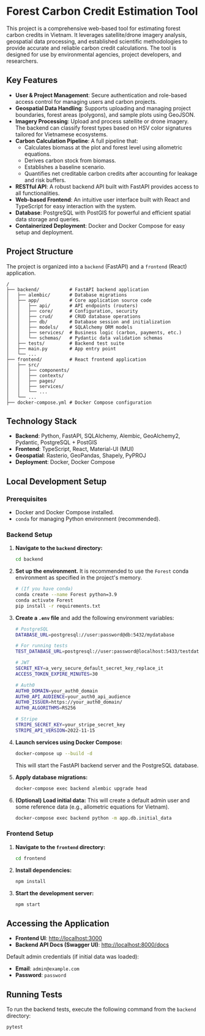 # Forest Carbon Credit Estimation Tool

This project is a comprehensive web-based tool for estimating forest carbon credits in Vietnam. It leverages satellite/drone imagery analysis, geospatial data processing, and established scientific methodologies to provide accurate and reliable carbon credit calculations. The tool is designed for use by environmental agencies, project developers, and researchers.

## Key Features

*   **User & Project Management**: Secure authentication and role-based access control for managing users and carbon projects.
*   **Geospatial Data Handling**: Supports uploading and managing project boundaries, forest areas (polygons), and sample plots using GeoJSON.
*   **Imagery Processing**: Upload and process satellite or drone imagery. The backend can classify forest types based on HSV color signatures tailored for Vietnamese ecosystems.
*   **Carbon Calculation Pipeline**: A full pipeline that:
    *   Calculates biomass at the plot and forest level using allometric equations.
    *   Derives carbon stock from biomass.
    *   Establishes a baseline scenario.
    *   Quantifies net creditable carbon credits after accounting for leakage and risk buffers.
*   **RESTful API**: A robust backend API built with FastAPI provides access to all functionalities.
*   **Web-based Frontend**: An intuitive user interface built with React and TypeScript for easy interaction with the system.
*   **Database**: PostgreSQL with PostGIS for powerful and efficient spatial data storage and queries.
*   **Containerized Deployment**: Docker and Docker Compose for easy setup and deployment.

## Project Structure

The project is organized into a `backend` (FastAPI) and a `frontend` (React) application.

```
/
├── backend/           # FastAPI backend application
│   ├── alembic/       # Database migrations
│   ├── app/           # Core application source code
│   │   ├── api/       # API endpoints (routers)
│   │   ├── core/      # Configuration, security
│   │   ├── crud/      # CRUD database operations
│   │   ├── db/        # Database session and initialization
│   │   ├── models/    # SQLAlchemy ORM models
│   │   ├── services/  # Business logic (carbon, payments, etc.)
│   │   └── schemas/   # Pydantic data validation schemas
│   ├── tests/         # Backend test suite
│   ├── main.py        # App entry point
│   └── ...
├── frontend/          # React frontend application
│   ├── src/
│   │   ├── components/
│   │   ├── contexts/
│   │   ├── pages/
│   │   ├── services/
│   │   └── ...
│   └── ...
├── docker-compose.yml # Docker Compose configuration
```

## Technology Stack

*   **Backend**: Python, FastAPI, SQLAlchemy, Alembic, GeoAlchemy2, Pydantic, PostgreSQL + PostGIS
*   **Frontend**: TypeScript, React, Material-UI (MUI)
*   **Geospatial**: Rasterio, GeoPandas, Shapely, PyPROJ
*   **Deployment**: Docker, Docker Compose

## Local Development Setup

### Prerequisites

*   Docker and Docker Compose installed.
*   `conda` for managing Python environment (recommended).

### Backend Setup

1.  **Navigate to the `backend` directory:**
    ```bash
    cd backend
    ```

2.  **Set up the environment.** It is recommended to use the `Forest` conda environment as specified in the project's memory.
    ```bash
    # (If you have conda)
    conda create --name Forest python=3.9
    conda activate Forest
    pip install -r requirements.txt
    ```

3.  **Create a `.env` file** and add the following environment variables:
    ```bash
    # PostgreSQL
    DATABASE_URL=postgresql://user:password@db:5432/mydatabase

    # For running tests
    TEST_DATABASE_URL=postgresql://user:password@localhost:5433/testdatabase

    # JWT
    SECRET_KEY=a_very_secure_default_secret_key_replace_it
    ACCESS_TOKEN_EXPIRE_MINUTES=30

    # Auth0
    AUTH0_DOMAIN=your_auth0_domain
    AUTH0_API_AUDIENCE=your_auth0_api_audience
    AUTH0_ISSUER=https://your_auth0_domain/
    AUTH0_ALGORITHMS=RS256

    # Stripe
    STRIPE_SECRET_KEY=your_stripe_secret_key
    STRIPE_API_VERSION=2022-11-15
    ```

4.  **Launch services using Docker Compose:**
    ```bash
    docker-compose up --build -d
    ```
    This will start the FastAPI backend server and the PostgreSQL database.

5.  **Apply database migrations:**
    ```bash
    docker-compose exec backend alembic upgrade head
    ```

6.  **(Optional) Load initial data:**
    This will create a default admin user and some reference data (e.g., allometric equations for Vietnam).
    ```bash
    docker-compose exec backend python -m app.db.initial_data
    ```

### Frontend Setup

1.  **Navigate to the `frontend` directory:**
    ```bash
    cd frontend
    ```
2.  **Install dependencies:**
    ```bash
    npm install
    ```
3.  **Start the development server:**
    ```bash
    npm start
    ```

## Accessing the Application

*   **Frontend UI**: [http://localhost:3000](http://localhost:3000)
*   **Backend API Docs (Swagger UI)**: [http://localhost:8000/docs](http://localhost:8000/docs)

Default admin credentials (if initial data was loaded):
*   **Email**: `admin@example.com`
*   **Password**: `password`

## Running Tests

To run the backend tests, execute the following command from the `backend` directory:
```bash
pytest
```

